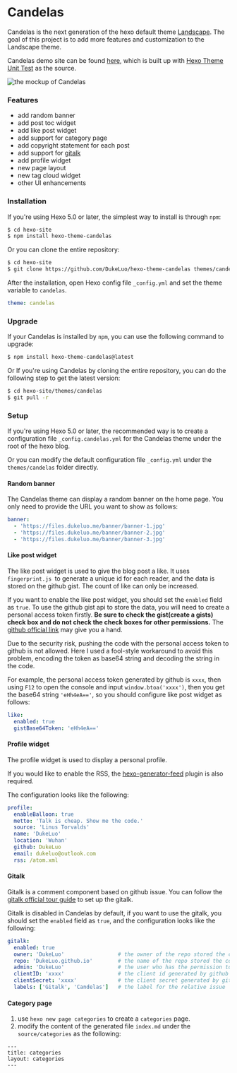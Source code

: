 # Candelas

Candelas is the next generation of the hexo default theme [Landscape](https://github.com/hexojs/hexo-theme-landscape). The goal of this project is to add more features and customization to the Landscape theme.

Candelas demo site can be found [here](https://candelas.dukeluo.me/), which is built up with [Hexo Theme Unit Test](https://github.com/hexojs/hexo-theme-unit-test) as the source.

![the mockup of Candelas](https://files.dukeluo.me/candelas-mockup/candelas.png)
### Features

- add random banner
- add post toc widget
- add like post widget
- add support for category page
- add copyright statement for each post
- add support for [gitalk](https://github.com/gitalk/gitalk)
- add profile widget
- new page layout
- new tag cloud widget
- other UI enhancements

### Installation

If you're using Hexo 5.0 or later, the simplest way to install is through `npm`:

```bash
$ cd hexo-site
$ npm install hexo-theme-candelas
```

Or you can clone the entire repository:

```bash
$ cd hexo-site
$ git clone https://github.com/DukeLuo/hexo-theme-candelas themes/candelas
```

After the installation, open Hexo config file `_config.yml` and set the theme variable to `candelas`.

```yml
theme: candelas
```

### Upgrade

If your Candelas is installed by `npm`, you can use the following command to upgrade:

```bash
$ npm install hexo-theme-candelas@latest
```

Or If you're using Candelas by cloning the entire repository, you can do the following step to get the latest version:

```bash
$ cd hexo-site/themes/candelas
$ git pull -r
```

### Setup
If you're using Hexo 5.0 or later, the recommended way is to create a configuration file `_config.candelas.yml` for the Candelas theme under the root of the hexo blog.

Or you can modify the default configuration file `_config.yml` under the `themes/candelas` folder directly.

#### Random banner
The Candelas theme can display a random banner on the home page. You only need to provide the URL you want to show as follows:

```yml
banner:
  - 'https://files.dukeluo.me/banner/banner-1.jpg'
  - 'https://files.dukeluo.me/banner/banner-2.jpg'
  - 'https://files.dukeluo.me/banner/banner-3.jpg'
```

#### Like post widget
The like post widget is used to give the blog post a like. It uses `fingerprint.js `to generate a unique id for each reader, and the data is stored on the github gist. The count of like can only be increased.

If you want to enable the like post widget, you should set the `enabled` field as `true`. To use the github gist api to store the data, you will need to create a personal access token firstly. **Be sure to check the gist(create a gists) check box and do not check the check boxes for other permissions.** The [github official link](https://docs.github.com/en/authentication/keeping-your-account-and-data-secure/creating-a-personal-access-token) may give you a hand.

Due to the security risk, pushing the code with the personal access token to github is not allowed. Here I used a fool-style workaround to avoid this problem, encoding the token as base64 string and decoding the string in the code.

For example, the personal access token generated by github is `xxxx`, then using `F12` to open the console and input `window.btoa('xxxx')`, then you get the base64 string `'eHh4eA=='`, so you should configure like post widget as follows:

```yml
like:
  enabled: true
  gistBase64Token: 'eHh4eA=='
```

#### Profile widget
The profile widget is used to display a personal profile.

If you would like to enable the RSS, the [hexo-generator-feed](https://github.com/hexojs/hexo-generator-feed) plugin is also required.

The configuration looks like the following:

```yml
profile:
  enableBalloon: true
  metto: 'Talk is cheap. Show me the code.'
  source: 'Linus Torvalds'
  name: 'DukeLuo'
  location: 'Wuhan'
  github: DukeLuo
  email: dukeluo@outlook.com
  rss: /atom.xml
```

#### Gitalk
Gitalk is a comment component based on github issue. You can follow the [gitalk official tour guide](https://github.com/gitalk/gitalk#usage) to set up the gitalk.

Gitalk is disabled in Candelas by default, if you want to use the gitalk, you should set the `enabled` field as `true`, and the configuration looks like the following:

```yml
gitalk:
  enabled: true
  owner: 'DukeLuo'                 # the owner of the repo stored the comment
  repo: 'DukeLuo.github.io'        # the name of the repo stored the comment
  admin: 'DukeLuo'                 # the user who has the permission to initialize github issues
  clientID: 'xxxx'                 # the client id generated by github
  clientSecret: 'xxxx'             # the client secret generated by github
  labels: ['Gitalk', 'Candelas']   # the label for the relative issue
```

#### Category page
1. use `hexo new page categories` to create a `categories` page.
2. modify the content of the generated file `index.md` under the `source/categories` as the following:
```
---
title: categories
layout: categories
---
```